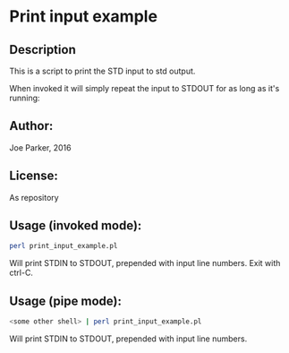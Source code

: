# Print input example

## Description

This is a script to print the STD input to std output.

When invoked it will simply repeat the input to STDOUT for as long as it's running:

## Author:
Joe Parker, 2016

## License:
As repository

## Usage (invoked mode):

```bash
perl print_input_example.pl 
```	
Will print STDIN to STDOUT, prepended with input line numbers. Exit with ctrl-C.

## Usage (pipe mode):

```bash
<some other shell> | perl print_input_example.pl
```
Will print STDIN to STDOUT, prepended with input line numbers.

